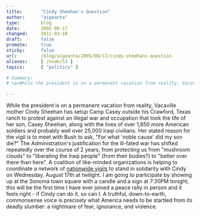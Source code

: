 ```yaml
---
title:       "Cindy Sheehan's Question"
author:      "aigeanta"
type:        blog
date:        2005-08-17
changed:     2011-03-18
draft:       false
promote:     true
sticky:      false
url:         /blog/aigeanta/2005/08/17/cindy-sheehans-question
aliases:     [ /node/53 ]
topics:      [ "politics" ]

# Summary:
# <p>While the president is on a permanent vacation from reality, Vacaville mother Cindy Sheehan has setup Camp Casey outside his Crawford, Texas ranch to protest against an illegal war and occupation that took the life of her son, Casey Sheehan, along with the lives of over 1,850 more American soldiers and probably well over 25,000 Iraqi civilians.

---
```

<p>While the president is on a permanent vacation from reality, Vacaville mother Cindy Sheehan has setup Camp Casey outside his Crawford, Texas ranch to protest against an illegal war and occupation that took the life of her son, Casey Sheehan, along with the lives of over 1,850 more American soldiers and probably well over 25,000 Iraqi civilians.
 Her stated reason for the vigil is to meet with Bush to ask, "For what 'noble cause' did my son die?" The Administration's justification for the ill-fated war has shifted repeatedly over the course of 2 years, from protecting us from "mushroom clouds" to "liberating the Iraqi people" (from their bodies?) to "better over there than here". A coalition of like-minded organizations is helping to coordinate a network of <a href="http://www.political.moveon.org/event/cindyvigils/">nationwide vigils</a> to stand in solidarity with Cindy on Wednesday, August 17th at twilight. I am going to participate by showing up at the Sonoma town square with a candle and a sign at 7:30PM tonight; this will be the first time I have ever joined a peace rally in person and it feels right - if Cindy can do it, so can I. A truthful, down-to-earth, commonsense voice is precisely what America needs to be startled from its deadly slumber: a nightmare of fear, ignorance, and violence.</p>


